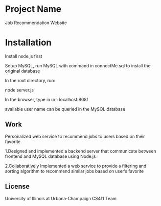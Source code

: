 # Project Name

Job Recommendation Website

# Installation

Install node.js first

Setup MySQL, run MySQL with command in connectMe.sql to install the original database

In the root directory, run:
  
node server.js

In the browser, type in url: localhost:8081

available user name can be queried in the MySQL database

## Work

Personalized web service to recommend jobs to users based on their favorite

1.Designed and implemented a backend server that communicate between frontend and MySQL database using Node.js

2.Collaboratively Implemented a web service to provide a filtering and sorting algorithm to recommend similar jobs based on user‘s favorite

## License

University of Illinois at Urbana-Champaign CS411 Team
